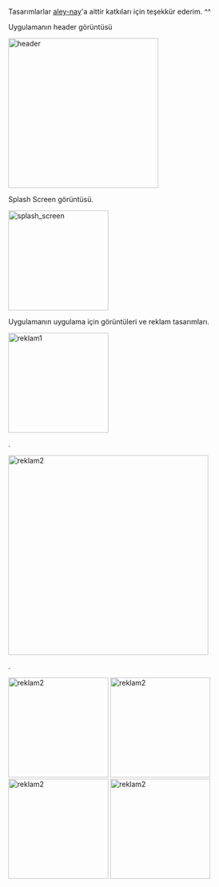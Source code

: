 Tasarımlarlar [aley-nay](https://github.com/aley-nay)'a aittir katkıları için teşekkür ederim. ^^

Uygulamanın header görüntüsü

<img src="https://github.com/user-attachments/assets/a49abce5-24b6-4456-b270-79ba176b51cd" alt="header" width="300"/>


Splash Screen görüntüsü. 


<img src="https://github.com/user-attachments/assets/fe40a446-4c8c-44ad-901e-a8b526a6e72b" alt="splash_screen" width="200"/>


Uygulamanın uygulama için görüntüleri ve reklam tasarımları.

<img src="https://github.com/user-attachments/assets/76a6ddf2-03d5-4829-831c-516528c72e60" alt="reklam1" width="200"/>

.

<img src="https://github.com/user-attachments/assets/e7668478-26de-46ec-b512-26fe21846c30" alt="reklam2" width="400"/>

.

<img src="https://github.com/user-attachments/assets/e5d717e3-975f-4aec-a618-cac49cc671b6" alt="reklam2" width="200"/>
<img src="https://github.com/user-attachments/assets/e47c2a38-b6fd-4ffa-b00e-b4c7ba304a33" alt="reklam2" width="200"/>
<img src="https://github.com/user-attachments/assets/75f1117d-9ec8-4274-9669-51a409413eb6" alt="reklam2" width="200"/>
<img src="https://github.com/user-attachments/assets/1ec09ece-6454-4e17-9644-1aa7eb7d4b68" alt="reklam2" width="200"/>

